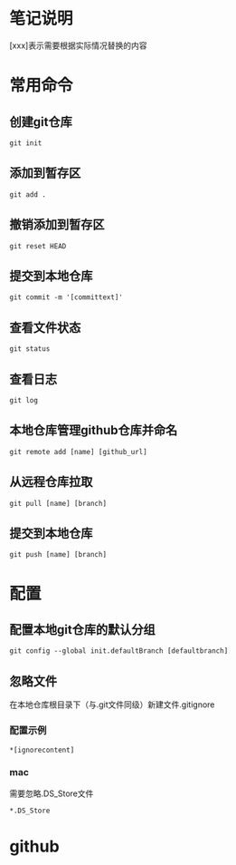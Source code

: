 # 笔记说明

[xxx]表示需要根据实际情况替换的内容

# 常用命令

## 创建git仓库

```shell
git init
```



## 添加到暂存区

```shell
git add .
```



## 撤销添加到暂存区

```shell
git reset HEAD
```



## 提交到本地仓库

```shell
git commit -m '[committext]'
```



## 查看文件状态

```shell
git status
```



## 查看日志

```shell
git log
```



## 本地仓库管理github仓库并命名

```shell
git remote add [name] [github_url]
```



## 从远程仓库拉取

```shell
git pull [name] [branch]
```



## 提交到本地仓库

```shell
git push [name] [branch]
```



# 配置

## 配置本地git仓库的默认分组

```shell
git config --global init.defaultBranch [defaultbranch]
```



## 忽略文件

在本地仓库根目录下（与.git文件同级）新建文件.gitignore

### 配置示例

```
*[ignorecontent]
```

### mac

需要忽略.DS_Store文件

```
*.DS_Store
```



# github

